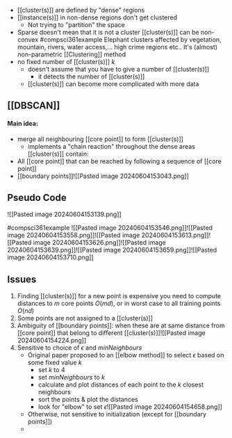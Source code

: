 - [[cluster(s)]] are defined by "dense" regions
- [[instance(s)]] in non-dense regions don't get clustered
	- Not trying to "partition" the space
- Sparse doesn't mean that it is not a cluster
[[cluster(s)]] can be non-convex
#compsci361example 
	Elephant clusters affected by vegetation, mountain, rivers, water access,...
	high crime regions etc..
It's (almost) non-parametric [[Clustering]] method
- no fixed number of [[cluster(s)]] $k$
	- doesn't assume that you have to give a number of [[cluster(s)]]
		- it detects the number of [[cluster(s)]]
	- [[cluster(s)]] can become more complicated with more data
## [[DBSCAN]]
#### Main idea:
- merge all neighbouring [[core point]] to form [[cluster(s)]]
	- implements a "chain reaction" throughout the dense areas
[[cluster(s)]] contain:
- All [[core point]] that can be reached by following a sequence of [[core point]]
- [[boundary points]]![[Pasted image 20240604153043.png]]
## Pseudo Code
![[Pasted image 20240604153139.png]]

#compsci361example ![[Pasted image 20240604153546.png]]![[Pasted image 20240604153558.png]]![[Pasted image 20240604153613.png]]![[Pasted image 20240604153626.png]]![[Pasted image 20240604153639.png]]![[Pasted image 20240604153659.png]]![[Pasted image 20240604153710.png]]
## Issues
1. Finding [[cluster(s)]] for a new point is expensive you need to compute distances to $m$ core points $O(md)$, or in worst case to all training points $O(nd)$
2. Some points are not assigned to a [[cluster(s)]]
3. Ambiguity of [[boundary points]]: when these are at same distance from [[core point]] that belong to different [[cluster(s)]]![[Pasted image 20240604154224.png]]
4. Sensitive to choice of $\epsilon$ and $minNeighbours$
	- Original paper proposed to an [[elbow method]] to select $\epsilon$ based on some fixed value $k$
		- set $k$ to 4
		- set $minNeighbours$ to $k$
		- calculate and plot distances of each point to the $k$ closest neighbours
		- sort the points & plot the distances
		- look for "elbow" to set $\epsilon$![[Pasted image 20240604154658.png]]
	- Otherwise, not sensitive to initialization (except for [[boundary points]])
	-  